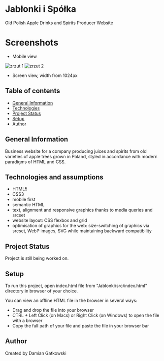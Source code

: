 # Jabłonki i Spółka

Old Polish Apple Drinks and Spirits Producer Website

# Screenshots

- Mobile view

![zrzut 1](https://user-images.githubusercontent.com/83064936/234964528-59b7a3db-2026-484a-871e-8a51d52b337f.png)
![zrzut 2](https://user-images.githubusercontent.com/83064936/234964552-f2fd1ce0-304a-486b-bbf0-0af738b7d3da.png)

- Screen view, width from 1024px

## Table of contents

- [General Information](#general-information)
- [Technologies](#technologies)
- [Project Status](#project-status)
- [Setup](#setup)
- [Author](#author)

## General Information

Business website for a company producing juices and spirits from old varieties of apple trees grown in Poland, styled in accordance with modern paradigms of HTML and CSS.

## Technologies and assumptions 

- HTML5
- CSS3
- mobile first 
- semantic HTML 
- text, alignment and responsive graphics thanks to media queries and srcset
- website layout: CSS flexbox and grid
- optimisation of graphics for the web: size-switching of graphics via srcset, WebP images, SVG while maintaining backward compatibility 

## Project Status

Project is still being worked on.

## Setup

To run this project, open index.html file from "Jablonki/src/index.html" directory in browser of your choice.

You can view an offline HTML file in the browser in several ways:

- Drag and drop the file into your browser
- CTRL + Left Click (on Macs) or Right Click (on Windows) to open the file with a browser
- Copy the full path of your file and paste the file in your browser bar

## Author

Created by Damian Gatkowski <br />

